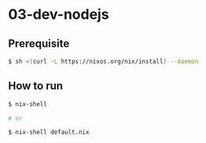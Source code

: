 # 03-dev-nodejs

## Prerequisite

```bash
$ sh <(curl -L https://nixos.org/nix/install) --daemon
```

## How to run

```bash
$ nix-shell

# or

$ nix-shell default.nix
```
